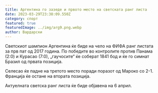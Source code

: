 ```yaml
---
title: Аргентина го зазеде и првото место на светската ранг листа
date: 2023-03-29T23:38:09.550Z
category: спорт
featured: true
featuredImage: ../img/arg9.png.webp
author: Вардарски
---
```


Светскиот шампион Аргентина ќе биде на чело на ФИФА ранг листата за прв пат од 2017 година. По победите во контролите против Панама (2:0) и Курасао (7:0), „гаучосите“ ќе соберат 1841 бод и ќе го симнат Бразил од првата позиција.

Селесао ќе падне на третото место поради поразот од Мароко со 2-1. Франција ќе остане на втората позиција.

Актуелната светска ранг листа ќе биде објавена на 6 април.
